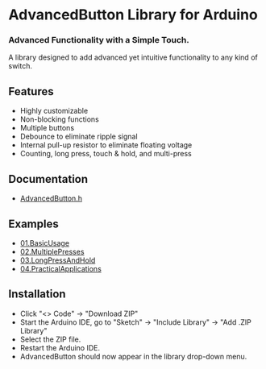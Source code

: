 # AdvancedButton Library for Arduino
### Advanced Functionality with a Simple Touch.
A library designed to add advanced yet intuitive functionality to any kind of switch.

## Features
* Highly customizable
* Non-blocking functions
* Multiple buttons
* Debounce to eliminate ripple signal
* Internal pull-up resistor to eliminate floating voltage
* Counting, long press, touch & hold, and multi-press

## Documentation
* [AdvancedButton.h](https://github.com/TechnoBro03/AdvancedButton/tree/main/src/AdvancedButton.h)

## Examples
* [01.BasicUsage](https://github.com/TechnoBro03/AdvancedButton/tree/main/examples/01.BasicUsage)
* [02.MultiplePresses](https://github.com/TechnoBro03/AdvancedButton/tree/main/examples/02.MultiplePresses)
* [03.LongPressAndHold](https://github.com/TechnoBro03/AdvancedButton/tree/main/examples/03.LongPressAndHold)
* [04.PracticalApplications](https://github.com/TechnoBro03/AdvancedButton/tree/main/examples/04.PracticalApplications)

## Installation
* Click "<> Code" -> "Download ZIP"
* Start the Arduino IDE, go to "Sketch" -> "Include Library" -> "Add .ZIP Library"
* Select the ZIP file.
* Restart the Arduino IDE.
* AdvancedButton should now appear in the library drop-down menu.
